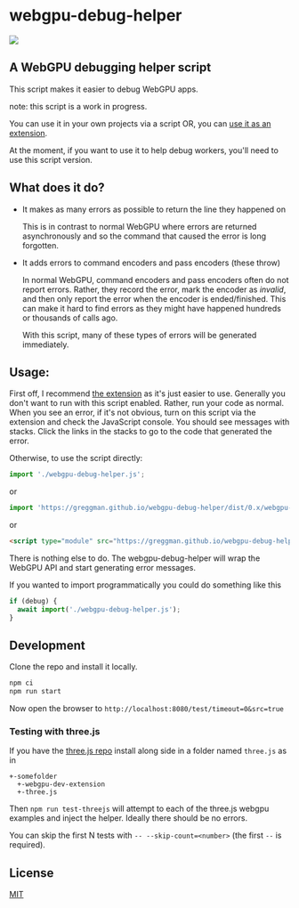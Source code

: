 # webgpu-debug-helper

![](https://img.shields.io/npm/v/webgpu-debug-helper)

## A WebGPU debugging helper script

This script makes it easier to debug WebGPU apps.

note: this script is a work in progress. 

You can use it in your own projects via a script OR, you can
[use it as an extension](https://github.com/greggman/webgpu-dev-extension).

At the moment, if you want to use it to help debug workers, you'll need
to use this script version.

## What does it do?

* It makes as many errors as possible to return the line they happened on

  This is in contrast to normal WebGPU where errors are returned asynchronously
  and so the command that caused the error is long forgotten.

* It adds errors to command encoders and pass encoders (these throw)

  In normal WebGPU, command encoders and pass encoders often do not report errors.
  Rather, they record the error, mark the encoder as *invalid*, and then only report
  the error when the encoder is ended/finished. This can make it hard to find errors
  as they might have happened hundreds or thousands of calls ago.

  With this script, many of these types of errors will be generated immediately.

## Usage:

First off, I recommend [the extension](https://github.com/greggman/webgpu-dev-extension)
as it's just easier to use. Generally you don't want to run with this script enabled.
Rather, run your code as normal. When you see an error, if it's not obvious, turn
on this script via the extension and check the JavaScript console. You should see
messages with stacks. Click the links in the stacks to go to the code that generated
the error.

Otherwise, to use the script directly:

```js
import './webgpu-debug-helper.js';
```

or

```js
import 'https://greggman.github.io/webgpu-debug-helper/dist/0.x/webgpu-debug-helper.js';
```

or

```html
<script type="module" src="https://greggman.github.io/webgpu-debug-helper/dist/0.x/webgpu-debug-helper.js" crossorigin>
```

There is nothing else to do. The webgpu-debug-helper will wrap the WebGPU API and
start generating error messages. 

If you wanted to import programmatically you could do something like this

```js
if (debug) {
  await import('./webgpu-debug-helper.js');
}
```

## Development

Clone the repo and install it locally.

```bash
npm ci
npm run start
```

Now open the browser to `http://localhost:8080/test/timeout=0&src=true`

### Testing with three.js

If you have the [three.js repo](https://github.com/mrdoob/three.js)
install along side in a folder named `three.js` as in

```
+-somefolder
  +-webgpu-dev-extension
  +-three.js
```

Then `npm run test-threejs` will attempt to each of the three.js webgpu
examples and inject the helper. Ideally there should be no errors.

You can skip the first N tests with `-- --skip-count=<number>` (the first `--` is required).

## License

[MIT](LICENSE.md)

